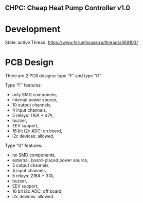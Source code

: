 ## CHPC: Cheap Heat Pump Controller v1.0

# Development

State: active
Thread: https://www.forumhouse.ru/threads/469103/

# PCB Design

There are 2 PCB designs: type "F" and type "G"

Type "F" features:
- only SMD componens,
- internal power source,
- 10 output channels,
- 4 input channels,
- 5 relays: 1*16A + 4*7A,
- buzzer,
- EEV support,
- 16 bit i2c ADC: on board,
- i2c devices: allowed.

Type "G" features:
- no SMD components,
- external, board-placed power source,
- 5 output channels,
- 4 input channels,
- 5 relays: 2*16A + 3*7A,
- buzzer,
- EEV support,
- 16 bit i2c ADC: off board,
- i2c devices: allowed.

